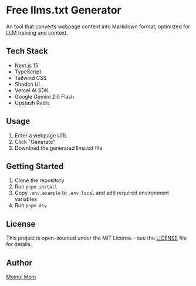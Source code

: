 # Free llms.txt Generator

An tool that converts webpage content into Markdown format, optimized for LLM training and context.

## Tech Stack

- Next.js 15
- TypeScript
- Tailwind CSS
- Shadcn UI
- Vercel AI SDK
- Google Gemini 2.0 Flash
- Upstash Redis

## Usage

1. Enter a webpage URL
2. Click "Generate"
3. Download the generated llms.txt file

## Getting Started

1. Clone the repository
2. Run `pnpm install`
3. Copy `.env.example` to `.env.local` and add required environment variables
4. Run `pnpm dev`

## License

This project is open-sourced under the MIT License - see the [LICENSE](LICENSE) file for details.

## Author

[Moinul Moin](https://x.com/immoinulmoin)
